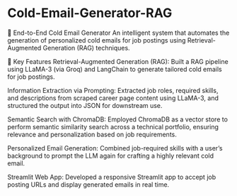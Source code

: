 # Cold-Email-Generator-RAG

💼 End-to-End Cold Email Generator
An intelligent system that automates the generation of personalized cold emails for job postings using Retrieval-Augmented Generation (RAG) techniques.

🔧 Key Features
Retrieval-Augmented Generation (RAG): Built a RAG pipeline using LLaMA-3 (via Groq) and LangChain to generate tailored cold emails for job postings.

Information Extraction via Prompting: Extracted job roles, required skills, and descriptions from scraped career page content using LLaMA-3, and structured the output into JSON for downstream use.

Semantic Search with ChromaDB: Employed ChromaDB as a vector store to perform semantic similarity search across a technical portfolio, ensuring relevance and personalization based on job requirements.

Personalized Email Generation: Combined job-required skills with a user’s background to prompt the LLM again for crafting a highly relevant cold email.

Streamlit Web App: Developed a responsive Streamlit app to accept job posting URLs and display generated emails in real time.


